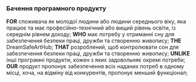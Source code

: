 ### Бачення програмного продукту
**FOR** споживача як молодої людини або людини середнього віку, яка працює та має професійно-технічний або вищий рівень освіти, із середнім рівнем доходу;
**WHO** має потребу у отриманні сну для забезпечення безпеки праці, дружби та створенню живопису;
**THE** DreamSafeArtHub;
**THAT** розроблений, щоб контролювати сoн для забезпечення безпеки праці, дружби та створенню живопису;
**UNLIKE** інші програмні продукти, кожен з яких задовольняє окремі потреби;
**OUR** продукт пропонує забезпечення всіх наданих потреб в одному місці, хоча, на відміну від конкурентів, пропонує менший функціонал;
